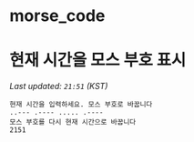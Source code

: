 # morse_code
# 현재 시간을 모스 부호 표시
<!-- MORSE_TIME_START -->
_Last updated: `21:51` (KST)_

```
현재 시간을 입력하세요. 모스 부호로 바꿉니다
..--- .---- ..... .----
모스 부호를 다시 현재 시간으로 바꿉니다
2151
```
<!-- MORSE_TIME_END -->
